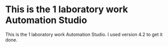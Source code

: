 # This is the 1 laboratory work Automation Studio

This is the 1 laboratory work Automation Studio. I used version 4.2 to get it done.
